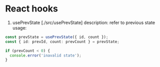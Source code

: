 # React hooks

1. usePrevState [./src/usePrevState]
   description: refer to previous state
   usage:

```ts
const prevState = usePrevState({ id, count });
const { id: prevId, count: prevCount } = prevState;

if (prevCount < 0) {
  console.error('inavalid state');
}
```
